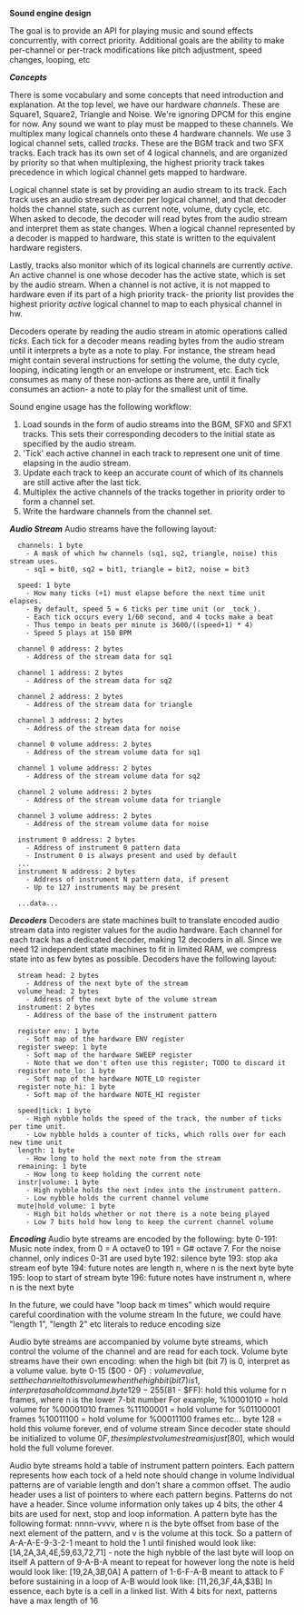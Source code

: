 **Sound engine design**

The goal is to provide an API for playing music and sound effects concurrently, with correct priority.
Additional goals are the ability to make per-channel or per-track modifications like pitch adjustment,
speed changes, looping, etc

***Concepts***

There is some vocabulary and some concepts that need introduction and explanation.
At the top level, we have our hardware _channels_. These are Square1, Square2, Triangle and Noise.
We're ignoring DPCM for this engine for now. Any sound we want to play must be mapped to these channels.
We multiplex many logical channels onto these 4 hardware channels.
We use 3 logical channel sets, called _tracks_. These are the BGM track and two SFX tracks.
Each track has its own set of 4 logical channels, and are organized by priority so that when multiplexing,
the highest priority track takes precedence in which logical channel gets mapped to hardware.

Logical channel state is set by providing an audio stream to its track. Each track uses an audio stream decoder
per logical channel, and that decoder holds the channel state, such as current note, volume, duty cycle, etc.
When asked to decode, the decoder will read bytes from the audio stream and interpret them as state changes.
When a logical channel represented by a decoder is mapped to hardware, this state is written to the equivalent hardware
registers.

Lastly, tracks also monitor which of its logical channels are currently _active_. An active channel is one whose
decoder has the active state, which is set by the audio stream. When a channel is not active, it is not mapped to hardware
even if its part of a high priority track- the priority list provides the highest priority _active_ logical channel to map to each
physical channel in hw.

Decoders operate by reading the audio stream in atomic operations called _ticks_. Each tick for a decoder means reading bytes from
the audio stream until it interprets a byte as a note to play. For instance, the stream head might contain several instructions for
setting the volume, the duty cycle, looping, indicating length or an envelope or instrument, etc. Each tick consumes as many of these
non-actions as there are, until it finally consumes an action- a note to play for the smallest unit of time.

Sound engine usage has the following workflow:

1.  Load sounds in the form of audio streams into the BGM, SFX0 and SFX1 tracks.
    This sets their corresponding decoders to the initial state as specified by the audio stream.
2.  'Tick' each active channel in each track to represent one unit of time elapsing in the audio stream.
3.  Update each track to keep an accurate count of which of its channels are still active after the last tick.
4.  Multiplex the active channels of the tracks together in priority order to form a channel set.
5.  Write the hardware channels from the channel set.

***Audio Stream***
Audio streams have the following layout:
```
  channels: 1 byte
    - A mask of which hw channels (sq1, sq2, triangle, noise) this stream uses.
    - sq1 = bit0, sq2 = bit1, triangle = bit2, noise = bit3

  speed: 1 byte
    - How many ticks (+1) must elapse before the next time unit elapses.
    - By default, speed 5 = 6 ticks per time unit (or _tock_).
    - Each tick occurs every 1/60 second, and 4 tocks make a beat
    - Thus tempo in beats per minute is 3600/((speed+1) * 4)
    - Speed 5 plays at 150 BPM

  channel 0 address: 2 bytes
    - Address of the stream data for sq1

  channel 1 address: 2 bytes
    - Address of the stream data for sq2

  channel 2 address: 2 bytes
    - Address of the stream data for triangle

  channel 3 address: 2 bytes
    - Address of the stream data for noise

  channel 0 volume address: 2 bytes
    - Address of the stream volume data for sq1

  channel 1 volume address: 2 bytes
    - Address of the stream volume data for sq2

  channel 2 volume address: 2 bytes
    - Address of the stream volume data for triangle

  channel 3 volume address: 2 bytes
    - Address of the stream volume data for noise

  instrument 0 address: 2 bytes
    - Address of instrument 0 pattern data
    - Instrument 0 is always present and used by default
  ...
  instrument N address: 2 bytes
    - Address of instrument N pattern data, if present
    - Up to 127 instruments may be present

  ...data...
```

***Decoders***
Decoders are state machines built to translate encoded audio stream data into register values for the audio hardware.
Each channel for each track has a dedicated decoder, making 12 decoders in all.
Since we need 12 independent state machines to fit in limited RAM, we compress state into as few bytes as possible.
Decoders have the following layout:
```
  stream head: 2 bytes
    - Address of the next byte of the stream
  volume_head: 2 bytes
    - Address of the next byte of the volume stream
  instrument: 2 bytes
    - Address of the base of the instrument pattern

  register env: 1 byte
    - Soft map of the hardware ENV register
  register sweep: 1 byte
    - Soft map of the hardware SWEEP register
    - Note that we don't often use this register; TODO to discard it
  register note_lo: 1 byte
    - Soft map of the hardware NOTE_LO register
  register note_hi: 1 byte
    - Soft map of the hardware NOTE_HI register

  speed|tick: 1 byte
    - High nybble holds the speed of the track, the number of ticks per time unit.
    - Low nybble holds a counter of ticks, which rolls over for each new time unit
  length: 1 byte
    - How long to hold the next note from the stream
  remaining: 1 byte
    - How long to keep holding the current note
  instr|volume: 1 byte
    - High nybble holds the next index into the instrument pattern.
    - Low nybble holds the current channel volume
  mute|hold_volume: 1 byte
    - High bit holds whether or not there is a note being played
    - Low 7 bits hold how long to keep the current channel volume
```

***Encoding***
Audio byte streams are encoded by the following:
byte 0-191: Music note index, from 0 = A octave0 to 191 = G# octave 7. For the noise channel, only indices 0-31 are used
byte 192: silence
byte 193: stop aka stream eof
byte 194: future notes are length n, where n is the next byte
byte 195: loop to start of stream
byte 196: future notes have instrument n, where n is the next byte

In the future, we could have "loop back m times" which would require careful coordination with the volume stream
In the future, we could have "length 1", "length 2" etc literals to reduce encoding size

Audio byte streams are accompanied by volume byte streams, which control the volume of the channel and are read for each tock.
Volume byte streams have their own encoding:
  when the high bit (bit 7) is 0, interpret as a volume value.
    byte 0-15 ($00 - $0F): volume value, set the channel to this volume
  when the high bit (bit 7) is 1, interpret as a hold command.
    byte 129-255 ($81 - $FF): hold this volume for n frames, where n is the lower 7-bit number
    For example, %10001010 = hold volume for %00001010 frames
                 %11100001 = hold volume for %01100001 frames
                 %10011100 = hold volume for %00011100 frames
                 etc...
    byte 128 = hold this volume forever, end of volume stream
Since decoder state should be initialized to volume $0F, the simplest volume stream is just [$80], which would hold the full volume forever.

Audio byte streams hold a table of instrument pattern pointers.
Each pattern represents how each tock of a held note should change in volume
Individual patterns are of variable length and don't share a common offset. The audio header uses a list of pointers to where each pattern begins.
Patterns do not have a header. Since volume information only takes up 4 bits, the other 4 bits are used for next, stop and loop information.
A pattern byte has the following format: nnnn-vvvv, where n is the byte offset from base of the next element of the pattern, and v is the volume at this tock.
So a pattern of A-A-A-E-9-3-2-1 meant to hold the 1 until finished would look like:
  [$1A,$2A,$3A,$4E,$59,$63,$72,$71] - note the high nybble of the last byte will loop on itself
A pattern of 9-A-B-A meant to repeat for however long the note is held would look like:
  [$19,$2A,$3B,$0A]
A pattern of 1-6-F-A-B meant to attack to F before sustaining in a loop of A-B would look like:
  [$11,$26,$3F,$4A,$3B]
In essence, each byte is a cell in a linked list. With 4 bits for next, patterns have a max length of 16
